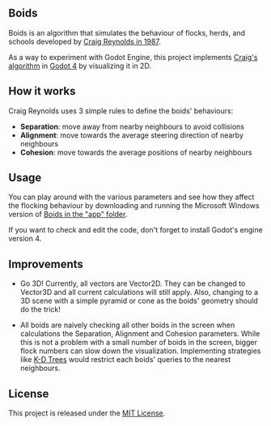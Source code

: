 ## Boids
Boids is an algorithm that simulates the behaviour of flocks, herds, and schools developed 
by [Craig Reynolds in 1987](http://www.red3d.com/cwr/papers/1987/boids.html).

As a way to experiment with Godot Engine, this project implements [Craig's algorithm](http://www.red3d.com/cwr/boids/)
in [Godot 4](https://godotengine.org/) by visualizing it in 2D.

## How it works

Craig Reynolds uses 3 simple rules to define the boids' behaviours:
- **Separation**: move away from nearby neighbours to avoid collisions
- **Alignment**: move towards the average steering direction of nearby neighbours
- **Cohesion**: move towards the average positions of nearby neighbours

## Usage
You can play around with the various parameters and see how they affect the flocking
behaviour by downloading and running the Microsoft Windows version of [Boids
 in the "app" folder]().

If you want to check and edit the code, don't forget to install Godot's engine version 4.

## Improvements

- Go 3D! Currently, all vectors are Vector2D. They can be changed to Vector3D and all 
current calculations will still apply. Also, changing to a 3D scene with a simple pyramid
or cone as the boids' geometry should do the trick!


- All boids are naively checking all other boids in the screen when calculations the
Separation, Alignment and Cohesion parameters. While this is not a problem with a small
number of boids in the screen, bigger flock numbers can slow down the visualization. Implementing
strategies like [K-D Trees](https://en.wikipedia.org/wiki/K-d_tree) would restrict each boids' queries 
to the nearest neighbours.

## License
This project is released under the [MIT License]().
